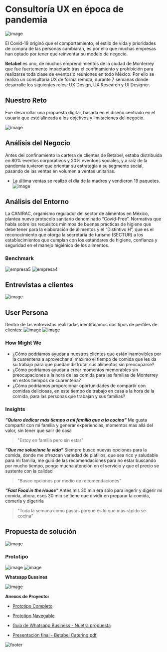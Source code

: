 # Consultoría UX en época de pandemia
![image](https://user-images.githubusercontent.com/60928881/88742445-df53aa80-d107-11ea-9c5d-ed2144921f34.png)


El Covid-19 originó que el comportamiento, el estilo de vida y prioridades de compra de las personas cambiaran, es por ello que muchas empresas han optado por tener que reinventar su modelo de negocio. 

**Betabel** es uno, de muchos emprendimientos de la ciudad de Monterrey que fue fuertemente impactado tras el confinamiento y prohibición para realizarse toda clase de eventos o reuniones en todo México. Por ello se realizo un consultoria UX de forma remota, durante 7 semanas donde desarrolle los siguientes roles: UX Design, UX Research y UI Designer.


## Nuestro Reto

Fue desarrollar una propuesta digital, basada en el diseño centrado en el usuarix que esté alineada a los objetivos y limitaciones del negocio. 

![image](https://user-images.githubusercontent.com/60928881/88742528-132ed000-d108-11ea-9d6b-3d80bbc5b956.png)

## Análisis del Negocio

Antes del confinamiento la cartera de clientes de Betabel, estaba distribuida en 80% eventos corporativos y 20% eventons sociales, y a raíz de la pandemia tuvieron que orientar su estrategia a su segmento social, pasando de las ventas en volumen a ventas unitarias.
- La última ventas se realizó el día de la madres y vendieron 19 paquetes.
![image](https://user-images.githubusercontent.com/60928881/88742795-ba136c00-d108-11ea-985a-55b1c3e93453.png)

## Análisis del Entorno

La CANIRAC, organismo regulador del sector de alimentos en México, plantea nuevo protocolo sanitario denominado “Covid-Free”. Normativa que habla sobre los requisitos mínimos de buenas prácticas de higiene que debe tener para la elaboración de alimentos y el “Distintivo H”, que es el reconocimiento que otorga la secretaria de turismo (SECTUR) a los establecimientos que cumplan con los estándares de higiene, confianza y seguridad en el manejo higiénico de los alimentos.

### **Benchmark**
![empresa5](https://user-images.githubusercontent.com/60928881/86674261-1d085c00-bfbe-11ea-93bd-312a9d413ff2.png)
![empresa4](https://user-images.githubusercontent.com/60928881/86674277-2396d380-bfbe-11ea-9686-025ef057d240.png)

## **Entrevistas a clientes**
![image](https://user-images.githubusercontent.com/60928881/88739172-8718aa80-d0ff-11ea-946b-ac8d16646d13.png)

## User Persona
Dentro de las entrevistas realizadas identificamos dos tipos de perfiles de clientes: 
![image](https://user-images.githubusercontent.com/60928881/86684063-cdc72900-bfc7-11ea-877e-9a968ecb2ab1.png)
![image](https://user-images.githubusercontent.com/60928881/87233925-8a870480-c391-11ea-906c-49ca92ec4f28.png)

### How Might We 

- ¿Cómo podríamos ayudar a nuestros clientes que están inamovibles por la cuarentena a aprovechar al máximo el tiempo de comida que les da su trabajo para que puedan disfrutar sus alimentos sin preocuparse?
- ¿Cómo podríamos ayudar a crear momentos memorables sin preocupaciones a la hora de las comida para las familias de Monterrey en estos tiempos de cuarentena?
- ¿Cómo podríamos proporcionar oportunidades de compartir con comidas deliciosas, en este tiempo de trabajo en casa a la hora de la comida,  para las personas que trabajan y sus  familias?

### Insights

**_"Quiero dedicar más tiempo a mi familia que a la cocina"_**
Me gusta compartir con mi familia y generar experiencias, momentos mas allá del valor,  sin tener que salir de casa

> "Estoy en familia pero sin estar"

**_"Que me solucione la vida"_**
Siempre busco nuevas opciones para la comida, donde me ofrezcan variedad de platillos, que sea rico y saludable para mi familia, me guió de las recomendaciones para no estar buscando por mucho tiempo, pongo mucha atención en el servicio y que el precio se sustente con la calidad

> "Busco opciones por medio de recomendaciones"

**_"Fast Food in the House"_**
Antes mis 30 min era solo para ingerir y digerir mi comida, ahora, esos 30 min se tiene que dividir en preparar la comida, comerla y digerirla 

> "Toda la semana como pastas porque es lo que más rápido se cocina"


## Propuesta de solución

![image](https://user-images.githubusercontent.com/60928881/86677778-89388f00-bfc1-11ea-8742-f7bb2e2fb76e.png)


### Prototipo 
![image](https://user-images.githubusercontent.com/60928881/86688110-6ad79100-bfcb-11ea-9386-036fba7cf9a4.png)
![image](https://user-images.githubusercontent.com/60928881/86688336-9d818980-bfcb-11ea-8532-71133da1b390.png)

**Whatsapp Bussines**

![image](https://user-images.githubusercontent.com/60928881/86688412-af632c80-bfcb-11ea-9d7f-d6a153c76f7c.png)


**Anexos de Proyecto:**
- [Prototipo Completo](https://www.figma.com/file/ShoBDie2K9zJ5W1iCy9dzN/Betabel-Design-Laboratoria-Copy?node-id=234%3A362)

- [Prototipo Navegable](https://www.figma.com/proto/ShoBDie2K9zJ5W1iCy9dzN/Betabel-Design-Laboratoria-Copy?node-id=413%3A1635&viewport=-191%2C-440%2C1&scaling=scale-down)

- [Guía de Whatsapp Business - Nuetra propuesta](https://www.notion.so/Propuesta-de-WhatsApp-Business-f9c4a95122ba486fac8efdaa16e3fa36)

- [Presentación final - Betabel Catering.pdf](https://github.com/marilynaguilar/UX-Consultancy/files/4907624/Presentacion.final.-.Betabel.Catering.pdf)





![footer](https://user-images.githubusercontent.com/60928881/86678257-006e2300-bfc2-11ea-878d-3785195956d4.png)




